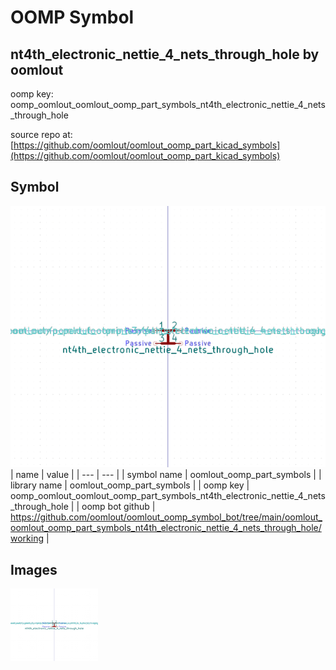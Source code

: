 # OOMP Symbol  
## nt4th_electronic_nettie_4_nets_through_hole  by oomlout  
  
oomp key: oomp_oomlout_oomlout_oomp_part_symbols_nt4th_electronic_nettie_4_nets_through_hole  
  
source repo at: [https://github.com/oomlout/oomlout_oomp_part_kicad_symbols](https://github.com/oomlout/oomlout_oomp_part_kicad_symbols)  
## Symbol  
  
[![working.png](working_600.png)](working.png)  
| name | value | 
| --- | --- | 
| symbol name | oomlout_oomp_part_symbols | 
| library name | oomlout_oomp_part_symbols | 
| oomp key | oomp_oomlout_oomlout_oomp_part_symbols_nt4th_electronic_nettie_4_nets_through_hole | 
| oomp bot github | https://github.com/oomlout/oomlout_oomp_symbol_bot/tree/main/oomlout_oomlout_oomp_part_symbols_nt4th_electronic_nettie_4_nets_through_hole/working | 
## Images  
  
[![working.png](working_140.png)](working.png)  
